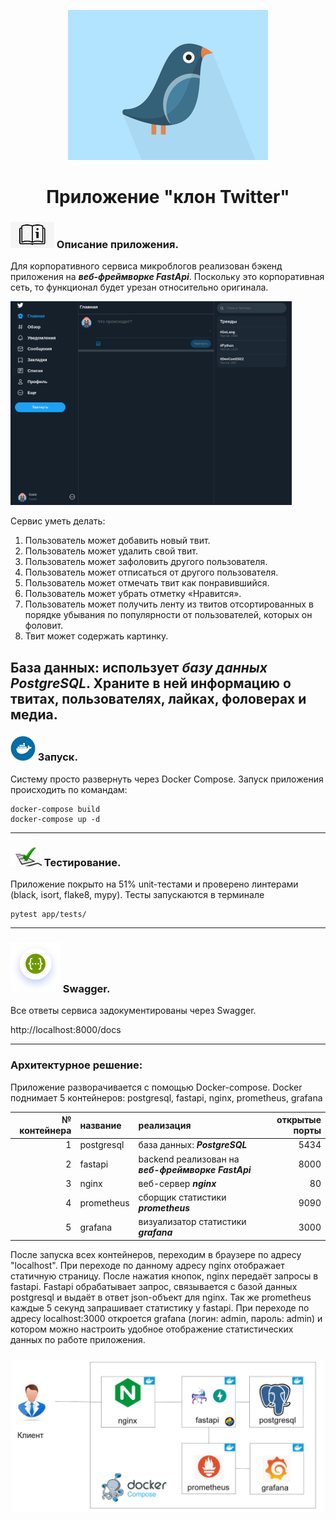 
<div style="text-align: center;">

![Изображение](images_readme/clone_tweets.png "клон Twitter")
# Приложение "клон Twitter"
</div>

### <img src="images_readme/instruc.jpg" width="70"/> Описание приложения.
Для корпоративного сервиса микроблогов реализован бэкенд
приложения на ***веб-фреймворке FastApi***. Поскольку это корпоративная сеть, то функционал будет урезан
относительно оригинала. 

<img src="images_readme/index_page.png" width="450"/>


Сервис уметь делать:
1. Пользователь может добавить новый твит.
2. Пользователь может удалить свой твит.
3. Пользователь может зафоловить другого пользователя.
4. Пользователь может отписаться от другого пользователя.
5. Пользователь может отмечать твит как понравившийся.
6. Пользователь может убрать отметку «Нравится».
7. Пользователь может получить ленту из твитов отсортированных в
порядке убывания по популярности от пользователей, которых он
фоловит.
8. Твит может содержать картинку.

База данных: использует ***базу данных PostgreSQL***. Храните в ней
информацию о твитах, пользователях, лайках, фоловерах и медиа.
---
### <img src="images_readme/docker.svg" width="40"/> Запуск.
Систему просто развернуть через Docker Compose. Запуск приложения происходить по командам:
```
docker-compose build
docker-compose up -d
```
---

### <img src="images_readme/tests.jpg" width="50"/> Тестирование.
Приложение покрыто на 51% unit-тестами и проверено линтерами (black, isort, flake8, mypy).
Тесты запускаются в терминале 
```
pytest app/tests/
```
---

### <img src="images_readme/swagger.png" width="80"/> Swagger.
Все ответы сервиса задокументированы через Swagger.

http://localhost:8000/docs

---

### Архитектурное решение:
Приложение разворачивается с помощью Docker-compose. Docker поднимает 5 контейнеров: postgresql, fastapi, nginx, prometheus, grafana

|     № контейнера | название    | реализация                                                   | открытые порты |
|-----------------:|:------------|:-------------------------------------------------------------|---------------:|
|                1 | postgresql  | база данных: ***PostgreSQL***                                |           5434 |
|                2 | fastapi     | backend  реализован на ***веб-фреймворке FastApi***          |           8000 |
|                3 | nginx       | веб-сервер ***nginx***                                       |             80 |  
|                4 | prometheus  | сборщик статистики ***prometheus***                          |           9090 |
|                5 | grafana     | визуализатор статистики ***grafana***                        |           3000 |

После запуска всех контейнеров, переходим в браузере по адресу "localhost". При переходе по данному адресу nginx отображает статичную страницу. После нажатия кнопок, nginx передаёт запросы в fastapi. Fastapi обрабатывает запрос, связывается с базой данных postgresql и выдаёт в ответ json-объект для nginx.
Так же prometheus каждые 5 секунд запрашивает статистику у fastapi. При переходе по адресу localhost:3000 откроется grafana (логин: admin, пароль: admin) и котором можно настроить удобное отображение статистических данных по работе приложения.

### <img src="images_readme/schema_app.jpg"/>
